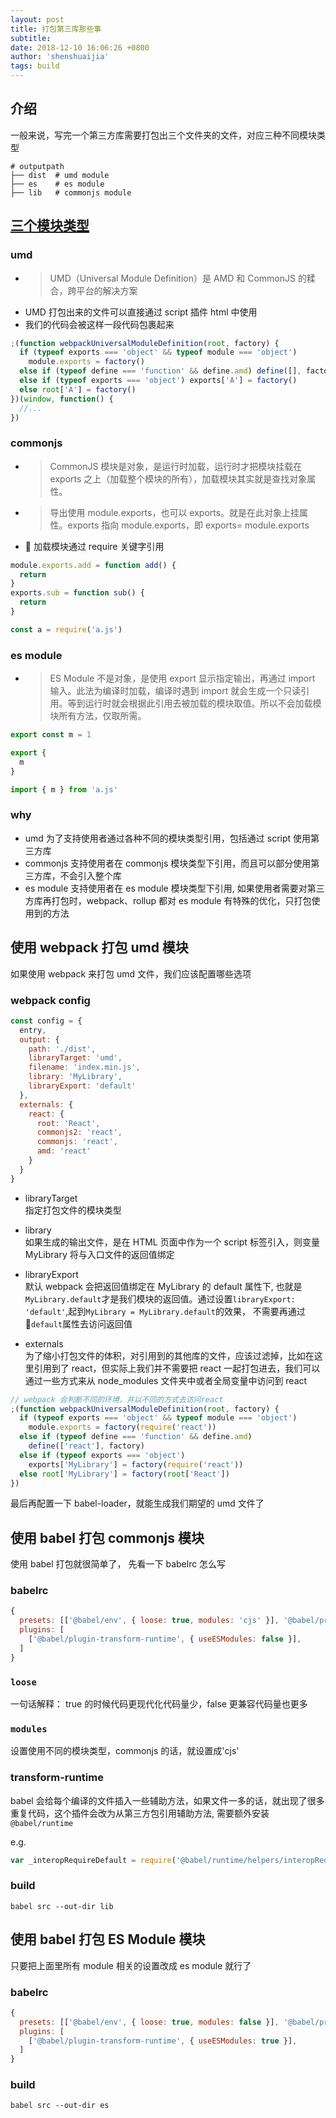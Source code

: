 ```yaml
---
layout: post
title: 打包第三库那些事
subtitle:
date: 2018-12-10 16:06:26 +0800
author: 'shenshuaijia'
tags: build
---
```


## 介绍

一般来说，写完一个第三方库需要打包出三个文件夹的文件，对应三种不同模块类型

```shell
# outputpath
├── dist  # umd module
├── es    # es module
├── lib   # commonjs module
```

## [三个模块类型](https://juejin.im/post/5b7d2f45e51d4538826f4c28)

### umd

- > UMD（Universal Module Definition）是 AMD 和 CommonJS 的糅合，跨平台的解决方案
- UMD 打包出来的文件可以直接通过 script 插件 html 中使用
- 我们的代码会被这样一段代码包裹起来

```javascript
;(function webpackUniversalModuleDefinition(root, factory) {
  if (typeof exports === 'object' && typeof module === 'object')
    module.exports = factory()
  else if (typeof define === 'function' && define.amd) define([], factory)
  else if (typeof exports === 'object') exports['A'] = factory()
  else root['A'] = factory()
})(window, function() {
  //...
})
```

### commonjs

- > CommonJS 模块是对象，是运行时加载，运行时才把模块挂载在 exports 之上（加载整个模块的所有），加载模块其实就是查找对象属性。
- > 导出使用 module.exports，也可以 exports。就是在此对象上挂属性。exports 指向 module.exports，即 exports= module.exports
-  加载模块通过 require 关键字引用

```javascript
module.exports.add = function add() {
  return
}
exports.sub = function sub() {
  return
}

const a = require('a.js')
```

### es module

- > ES Module 不是对象，是使用 export 显示指定输出，再通过 import 输入。此法为编译时加载，编译时遇到 import 就会生成一个只读引用。等到运行时就会根据此引用去被加载的模块取值。所以不会加载模块所有方法，仅取所需。

```javascript
export const m = 1

export {
  m
}

import { m } from 'a.js'
```

### why

- umd 为了支持使用者通过各种不同的模块类型引用，包括通过 script 使用第三方库
- commonjs 支持使用者在 commonjs 模块类型下引用，而且可以部分使用第三方库，不会引入整个库
- es module 支持使用者在 es module 模块类型下引用, 如果使用者需要对第三方库再打包时，webpack、rollup 都对 es module 有特殊的优化，只打包使用到的方法

## 使用 webpack 打包 umd 模块

如果使用 webpack 来打包 umd 文件，我们应该配置哪些选项

### webpack config

```javascript
const config = {
  entry,
  output: {
    path: './dist',
    libraryTarget: 'umd',
    filename: 'index.min.js',
    library: 'MyLibrary',
    libraryExport: 'default'
  },
  externals: {
    react: {
      root: 'React',
      commonjs2: 'react',
      commonjs: 'react',
      amd: 'react'
    }
  }
}
```

- libraryTarget<br>
  指定打包文件的模块类型

- library <br>
  如果生成的输出文件，是在 HTML 页面中作为一个 script 标签引入，则变量 MyLibrary 将与入口文件的返回值绑定

- libraryExport <br>
  默认 webpack 会把返回值绑定在 MyLibrary 的 default 属性下, 也就是`MyLibrary.default`才是我们模块的返回值。通过设置`libraryExport: 'default'`,起到`MyLibrary = MyLibrary.default`的效果， 不需要再通过 `default`属性去访问返回值

- externals <br>
  为了缩小打包文件的体积，对引用到的其他库的文件，应该过滤掉，比如在这里引用到了 react，但实际上我们并不需要把 react 一起打包进去，我们可以通过一些方式来从 node_modules 文件夹中或者全局变量中访问到 react

```javascript
// webpack 会判断不同的环境，并以不同的方式去访问react
;(function webpackUniversalModuleDefinition(root, factory) {
  if (typeof exports === 'object' && typeof module === 'object')
    module.exports = factory(require('react'))
  else if (typeof define === 'function' && define.amd)
    define(['react'], factory)
  else if (typeof exports === 'object')
    exports['MyLibrary'] = factory(require('react'))
  else root['MyLibrary'] = factory(root['React'])
})
```

最后再配置一下 babel-loader，就能生成我们期望的 umd 文件了

## 使用 babel 打包 commonjs 模块

使用 babel 打包就很简单了， 先看一下 babelrc 怎么写

### babelrc

```javascript
{
  presets: [['@babel/env', { loose: true, modules: 'cjs' }], '@babel/preset-react'],
  plugins: [
    ['@babel/plugin-transform-runtime', { useESModules: false }],
  ]
}
```

### `loose`

一句话解释： true 的时候代码更现代化代码量少，false 更兼容代码量也更多

### `modules`

设置使用不同的模块类型，commonjs 的话，就设置成'cjs'

### transform-runtime

babel 会给每个编译的文件插入一些辅助方法，如果文件一多的话，就出现了很多重复代码，这个插件会改为从第三方包引用辅助方法,
需要额外安装`@babel/runtime`

e.g.

```javascript
var _interopRequireDefault = require('@babel/runtime/helpers/interopRequireDefault')
```

### build

```shell
babel src --out-dir lib
```

## 使用 babel 打包 ES Module 模块

只要把上面里所有 module 相关的设置改成 es module 就行了

### babelrc

```javascript
{
  presets: [['@babel/env', { loose: true, modules: false }], '@babel/preset-react'],
  plugins: [
    ['@babel/plugin-transform-runtime', { useESModules: true }],
  ]
}
```

### build

```shell
babel src --out-dir es
```
